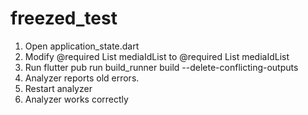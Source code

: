 # freezed_test

1. Open application_state.dart
2. Modify @required List<String> mediaIdList to @required List<int> mediaIdList
3. Run flutter pub run build_runner build --delete-conflicting-outputs
4. Analyzer reports old errors.
5. Restart analyzer
6. Analyzer works correctly